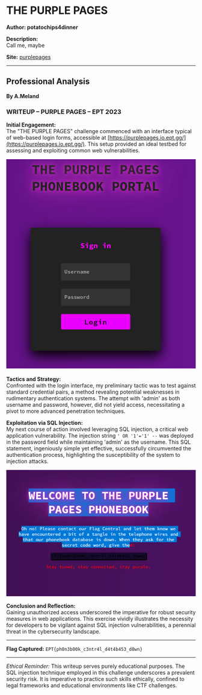 # THE PURPLE PAGES
**Author: potatochips4dinner**

**Description:**  
Call me, maybe

**Site:** [purplepages](https://purplepages.io.ept.gg/)

---

## Professional Analysis
**By A.Meland**

### WRITEUP – PURPLE PAGES – EPT 2023

**Initial Engagement:**  
The "THE PURPLE PAGES" challenge commenced with an interface typical of web-based login forms, accessible at [https://purplepages.io.ept.gg/](https://purplepages.io.ept.gg/). This setup provided an ideal testbed for assessing and exploiting common web vulnerabilities.

![Login Page](loginpage1.png)

**Tactics and Strategy:**  
Confronted with the login interface, my preliminary tactic was to test against standard credential pairs, a method revealing potential weaknesses in rudimentary authentication systems. The attempt with 'admin' as both username and password, however, did not yield access, necessitating a pivot to more advanced penetration techniques.

**Exploitation via SQL Injection:**  
My next course of action involved leveraging SQL injection, a critical web application vulnerability. The injection string `' OR '1'='1' --` was deployed in the password field while maintaining 'admin' as the username. This SQL statement, ingeniously simple yet effective, successfully circumvented the authentication process, highlighting the susceptibility of the system to injection attacks.

![Welcome Page](welcomepage1.png)

**Conclusion and Reflection:**  
Gaining unauthorized access underscored the imperative for robust security measures in web applications. This exercise vividly illustrates the necessity for developers to be vigilant against SQL injection vulnerabilities, a perennial threat in the cybersecurity landscape.

---

**Flag Captured:** `EPT{ph0n3b00k_c3ntr4l_d4t4b453_d0wn}`

---

*Ethical Reminder:* This writeup serves purely educational purposes. The SQL injection technique employed in this challenge underscores a prevalent security risk. It is imperative to practice such skills ethically, confined to legal frameworks and educational environments like CTF challenges.
